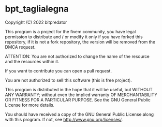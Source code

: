 # bpt_taglialegna

Copyright (C) 2022 bitpredator

This program is a project for the fivem community, you have legal permission to distribute and / or modify it only if you have forked this repository, if it is not a fork repository, the version will be removed from the DMCA request.

ATTENTION:
You are not authorized to change the name of the resource and the resources within it.

If you want to contribute you can open a pull request.

You are not authorized to sell this software (this is free project).

This program is distributed in the hope that it will be useful, but WITHOUT ANY WARRANTY; without even the implied warranty OF MERCHANTABILITY OR FITNESS FOR A PARTICULAR PURPOSE. See the GNU General Public License for more details.

You should have received a copy of the GNU General Public License along with this program. If not, see http://www.gnu.org/licenses/.
